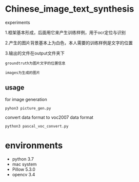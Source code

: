 # Chinese_image_text_synthesis
experiments

1.框架基本形成，后面用它来产生训练样例，用于ocr定位与识别

2.产生的图片背景基本上为白色，本人需要的训练样例是文字的位置

3.输出的文件在output文件夹下

    groundtruth为图片文字的位置信息

    images为生成的图片

## usage

for image generation

```
pyhon3 picture_gen.py
```

convert data format to voc2007 data format

```
python3 pascal_voc_convert.py
```

# environments
- python 3.7
- mac system
- Pillow   5.3.0
- opencv 3.4

